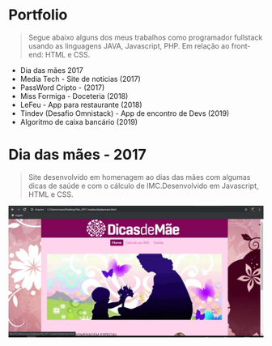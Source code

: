 # Portfolio
> Segue abaixo alguns dos meus trabalhos como programador fullstack usando as linguagens JAVA, Javascript, PHP. Em relação ao front-end: HTML e CSS.
* Dia das mães 2017
* Media Tech - Site de noticias (2017)
* PassWord Cripto - (2017)
* Miss Formiga - Doceteria (2018)
* LeFeu - App para restaurante (2018)
* Tindev (Desafio Omnistack) - App de encontro de Devs (2019)
* Algoritmo de caixa bancário (2019)

# Dia das mães - 2017
> Site desenvolvido em homenagem ao dias das mães com algumas dicas de saúde e com o cálculo de IMC.Desenvolvido em Javascript, HTML e CSS.


![](M1.jpeg)
